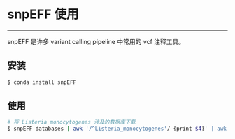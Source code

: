 # snpEFF 使用

---

snpEFF 是许多 variant calling pipeline 中常用的 vcf 注释工具。

## 安装

```bash
$ conda install snpEFF
```

## 使用

```bash
# 将 Listeria monocytogenes 涉及的数据库下载
$ snpEFF databases | awk '/^Listeria_monocytogenes'/ {print $4}' | awk '!a[$1]++{print}' | xargs wget
```
